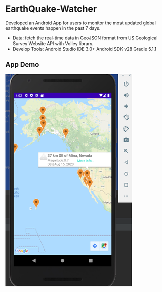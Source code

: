 # EarthQuake-Watcher
Developed an Android App for users to monitor the most updated global earthquake events happen in the past 7 days.
* Data: fetch the real-time data in GeoJSON format from US Geological Survey Website API with Volley library.
* Develop Tools: Android Studio IDE 3.0+
                 Android SDK v28
                 Gradle 5.1.1

## App Demo
<img src="./app display.png" width=400 alt="centered image">

